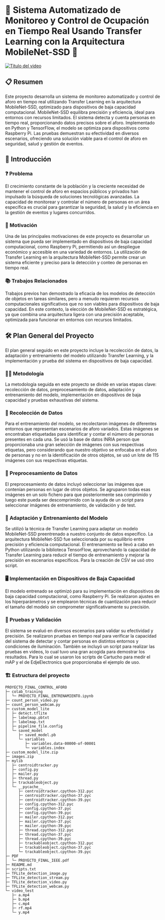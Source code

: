 # 🌟 Sistema Automatizado de Monitoreo y Control de Ocupación en Tiempo Real Usando Transfer Learning con la Arquitectura MobileNet-SSD 🌟

[![Título del video](https://github.com/user-attachments/assets/9f5a9112-8ae0-4d29-9891-6c45be0f4727)](https://www.youtube.com/watch?v=sKNYA7EUtPc)

## 📋 Resumen

Este proyecto desarrolla un sistema de monitoreo automatizado y control de aforo en tiempo real utilizando Transfer Learning en la arquitectura MobileNet-SSD, optimizado para dispositivos de baja capacidad computacional. MobileNet-SSD equilibra precisión y eficiencia, ideal para entornos con recursos limitados. El sistema detecta y cuenta personas en tiempo real, proporcionando datos precisos sobre el aforo. Implementado en Python y TensorFlow, el modelo se optimiza para dispositivos como Raspberry Pi. Las pruebas demuestran su efectividad en diversos escenarios, ofreciendo una solución viable para el control de aforo en seguridad, salud y gestión de eventos.

## 📝 Introducción

### ❓ Problema

El crecimiento constante de la población y la creciente necesidad de mantener el control de aforo en espacios públicos y privados han impulsado la búsqueda de soluciones tecnológicas avanzadas. La capacidad de monitorear y controlar el número de personas en un área específica es crucial para garantizar la seguridad, la salud y la eficiencia en la gestión de eventos y lugares concurridos.

### 🎯 Motivación

Una de las principales motivaciones de este proyecto es desarrollar un sistema que pueda ser implementado en dispositivos de baja capacidad computacional, como Raspberry Pi, permitiendo así un despliegue económico y accesible en una variedad de entornos. La utilización de Transfer Learning en la arquitectura MobileNet-SSD permite crear un sistema eficiente y preciso para la detección y conteo de personas en tiempo real.

### 📚 Trabajos Relacionados

Trabajos previos han demostrado la eficacia de los modelos de detección de objetos en tareas similares, pero a menudo requieren recursos computacionales significativos que no son viables para dispositivos de baja capacidad. En este contexto, la elección de MobileNet-SSD es estratégica, ya que combina una arquitectura ligera con una precisión aceptable, optimizada para funcionar en entornos con recursos limitados.

## 🛠️ Plan General del Proyecto

El plan general seguido en este proyecto incluye la recolección de datos, la adaptación y entrenamiento del modelo utilizando Transfer Learning, y la implementación y prueba del sistema en dispositivos de baja capacidad.

### 🧑‍🔬 Metodología

La metodología seguida en este proyecto se divide en varias etapas clave: recolección de datos, preprocesamiento de datos, adaptación y entrenamiento del modelo, implementación en dispositivos de baja capacidad y pruebas exhaustivas del sistema.

### 📸 Recolección de Datos

Para el entrenamiento del modelo, se recolectaron imágenes de diferentes entornos que representan escenarios de aforo variados. Estas imágenes se encontraban etiquetadas para identificar y contar el número de personas presentes en cada una. Se usó la base de datos INRIA person que proporcionaba una gran selección de imágenes con sus respectivas etiquetas, pero considerando que nuestro objetivo se enfocaba en el aforo de personas y no en la identificación de otros objetos, se usó un lote de 115 imágenes con sus respectivas etiquetas.

### 🧹 Preprocesamiento de Datos

El preprocesamiento de datos incluyó seleccionar las imágenes que contenían personas en lugar de otros objetos. Se agruparon todas esas imágenes en un solo fichero para que posteriormente sea comprimido y luego este pueda ser descomprimido con la ayuda de un script para seleccionar imágenes de entrenamiento, de validación y de test.

### 🧠 Adaptación y Entrenamiento del Modelo

Se utilizó la técnica de Transfer Learning para adaptar un modelo MobileNet-SSD preentrenado a nuestro conjunto de datos específico. La arquitectura MobileNet-SSD fue seleccionada por su equilibrio entre precisión y eficiencia computacional. El entrenamiento se llevó a cabo en Python utilizando la biblioteca TensorFlow, aprovechando la capacidad de Transfer Learning para reducir el tiempo de entrenamiento y mejorar la precisión en escenarios específicos. Para la creación de CSV se usó otro script.

### 🖥️ Implementación en Dispositivos de Baja Capacidad

El modelo entrenado se optimizó para su implementación en dispositivos de baja capacidad computacional, como Raspberry Pi. Se realizaron ajustes en los hiperparámetros y se emplearon técnicas de cuantización para reducir el tamaño del modelo sin comprometer significativamente su precisión.

### 🧪 Pruebas y Validación

El sistema se evaluó en diversos escenarios para validar su efectividad y precisión. Se realizaron pruebas en tiempo real para verificar la capacidad del sistema de detectar y contar personas en distintos entornos y condiciones de iluminación. También se incluyó un script para realizar las pruebas en videos, lo cual tuvo una gran acogida para demostrar los resultados. Para lo cual se usaron los scripts de Cartucho para medir el mAP y el de EdjeElectronics que proporcionaba el ejemplo de uso.

### 🏗️ Estructura del proyecto

```
PROYECTO_FINAL_CONTROL_AFORO
├─ colab_training
│  └─ PROYECTO_FINAL_ENTRENAMIENTO.ipynb
├─ count_person_video.py
├─ count_person_webcam.py
├─ custom_model_lite
│  ├─ detect.tflite
│  ├─ labelmap.pbtxt
│  ├─ labelmap.txt
│  ├─ pipeline_file.config
│  └─ saved_model
│     ├─ saved_model.pb
│     └─ variables
│        ├─ variables.data-00000-of-00001
│        └─ variables.index
├─ custom_model_lite.zip
├─ images.zip
├─ mylib
│  ├─ centroidtracker.py
│  ├─ config.py
│  ├─ mailer.py
│  ├─ thread.py
│  ├─ trackableobject.py
│  └─ __pycache__
│     ├─ centroidtracker.cpython-312.pyc
│     ├─ centroidtracker.cpython-37.pyc
│     ├─ centroidtracker.cpython-39.pyc
│     ├─ config.cpython-312.pyc
│     ├─ config.cpython-37.pyc
│     ├─ config.cpython-39.pyc
│     ├─ mailer.cpython-312.pyc
│     ├─ mailer.cpython-37.pyc
│     ├─ mailer.cpython-39.pyc
│     ├─ thread.cpython-312.pyc
│     ├─ thread.cpython-37.pyc
│     ├─ thread.cpython-39.pyc
│     ├─ trackableobject.cpython-312.pyc
│     ├─ trackableobject.cpython-37.pyc
│     └─ trackableobject.cpython-39.pyc
├─ PDF
│  └─ PROYECTO_FINAL_IEEE.pdf
├─ README.md
├─ scripts.txt
├─ TFLite_detection_image.py
├─ TFLite_detection_stream.py
├─ TFLite_detection_video.py
├─ TFLite_detection_webcam.py
└─ video_test
   ├─ a.mp4
   ├─ b.mp4
   ├─ c.mp4
   ├─ rf.mp4
   └─ y.mp4

```


